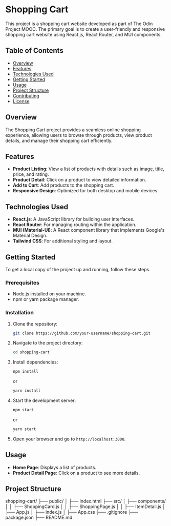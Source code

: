 # Shopping Cart

This project is a shopping cart website developed as part of The Odin Project MOOC. The primary goal is to create a user-friendly and responsive shopping cart website using React.js, React Router, and MUI components.

## Table of Contents

- [Overview](#overview)
- [Features](#features)
- [Technologies Used](#technologies-used)
- [Getting Started](#getting-started)
- [Usage](#usage)
- [Project Structure](#project-structure)
- [Contributing](#contributing)
- [License](#license)

## Overview

The Shopping Cart project provides a seamless online shopping experience, allowing users to browse through products, view product details, and manage their shopping cart efficiently.

## Features

- **Product Listing**: View a list of products with details such as image, title, price, and rating.
- **Product Detail**: Click on a product to view detailed information.
- **Add to Cart**: Add products to the shopping cart.
- **Responsive Design**: Optimized for both desktop and mobile devices.

## Technologies Used

- **React.js**: A JavaScript library for building user interfaces.
- **React Router**: For managing routing within the application.
- **MUI (Material-UI)**: A React component library that implements Google's Material Design.
- **Tailwind CSS**: For additional styling and layout.

## Getting Started

To get a local copy of the project up and running, follow these steps.

### Prerequisites

- Node.js installed on your machine.
- npm or yarn package manager.

### Installation

1. Clone the repository:
    ```sh
    git clone https://github.com/your-username/shopping-cart.git
    ```

2. Navigate to the project directory:
    ```sh
    cd shopping-cart
    ```

3. Install dependencies:
    ```sh
    npm install
    ```
    or
    ```sh
    yarn install
    ```

4. Start the development server:
    ```sh
    npm start
    ```
    or
    ```sh
    yarn start
    ```

5. Open your browser and go to `http://localhost:3000`.

## Usage

- **Home Page**: Displays a list of products.
- **Product Detail Page**: Click on a product to see more details.

## Project Structure

shopping-cart/
├── public/
│ ├── index.html
├── src/
│ ├── components/
│ │ ├── ShoppingCard.js
│ │ ├── ShoppingPage.js
│ │ ├── ItemDetail.js
│ ├── App.js
│ ├── index.js
│ ├── App.css
├── .gitignore
├── package.json
├── README.md

